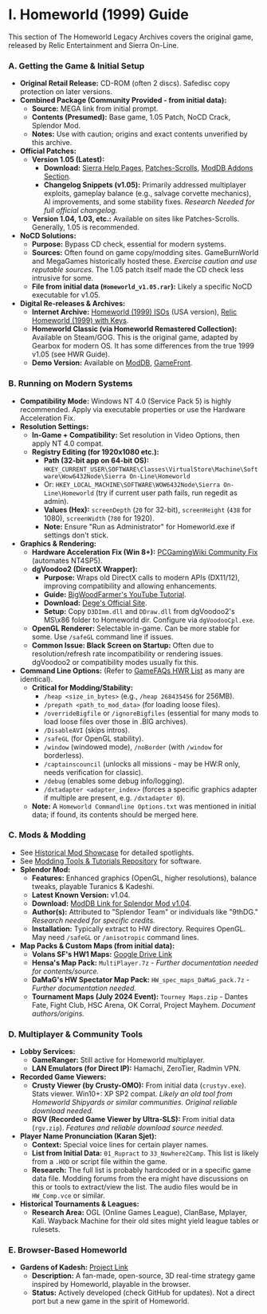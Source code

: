 # I. Homeworld (1999) Guide

This section of The Homeworld Legacy Archives covers the original game, released by Relic Entertainment and Sierra On-Line.

### A. Getting the Game & Initial Setup

*   **Original Retail Release:** CD-ROM (often 2 discs). Safedisc copy protection on later versions.
*   **Combined Package (Community Provided - from initial data):**
    *   **Source:** MEGA link from initial prompt.
    *   **Contents (Presumed):** Base game, 1.05 Patch, NoCD Crack, Splendor Mod.
    *   **Notes:** Use with caution; origins and exact contents unverified by this archive.
*   **Official Patches:**
    *   **Version 1.05 (Latest):**
        *   **Download:** [Sierra Help Pages](http://sierrahelp.com/Patches-Updates/Patches-Updates-Games/HomeworldSeriesUpdates.html), [Patches-Scrolls](https://www.patches-scrolls.com/homeworld.php), [ModDB Addons Section](https://www.moddb.com/games/homeworld/downloads).
        *   **Changelog Snippets (v1.05):** Primarily addressed multiplayer exploits, gameplay balance (e.g., salvage corvette mechanics), AI improvements, and some stability fixes. *Research Needed for full official changelog.*
    *   **Version 1.04, 1.03, etc.:** Available on sites like Patches-Scrolls. Generally, 1.05 is recommended.
*   **NoCD Solutions:**
    *   **Purpose:** Bypass CD check, essential for modern systems.
    *   **Sources:** Often found on game copy/modding sites. GameBurnWorld and MegaGames historically hosted these. *Exercise caution and use reputable sources.* The 1.05 patch itself made the CD check less intrusive for some.
    *   **File from initial data (`Homeworld_v1.05.rar`):** Likely a specific NoCD executable for v1.05.
*   **Digital Re-releases & Archives:**
    *   **Internet Archive:** [Homeworld (1999) ISOs](https://archive.org/details/HomeworldUSA) (USA version), [Relic Homeworld (1999) with Keys](https://archive.org/details/relic-homeworld-1999).
    *   **Homeworld Classic (via Homeworld Remastered Collection):** Available on Steam/GOG. This is the original game, adapted by Gearbox for modern OS. It has some differences from the true 1999 v1.05 (see HWR Guide).
    *   **Demo Version:** Available on [ModDB](https://www.moddb.com/games/homeworld/downloads/homeworld-demo), [GameFront](https://www.gamefront.com/games/homeworld/file/homeworld-demo).

### B. Running on Modern Systems

*   **Compatibility Mode:** Windows NT 4.0 (Service Pack 5) is highly recommended. Apply via executable properties or use the Hardware Acceleration Fix.
*   **Resolution Settings:**
    *   **In-Game + Compatibility:** Set resolution in Video Options, then apply NT 4.0 compat.
    *   **Registry Editing (for 1920x1080 etc.):**
        *   **Path (32-bit app on 64-bit OS):** `HKEY_CURRENT_USER\SOFTWARE\Classes\VirtualStore\Machine\Software\Wow6432Node\Sierra On-Line\Homeworld`
        *   Or: `HKEY_LOCAL_MACHINE\SOFTWARE\WOW6432Node\Sierra On-Line\Homeworld` (try if current user path fails, run regedit as admin).
        *   **Values (Hex):** `screenDepth` (`20` for 32-bit), `screenHeight` (`438` for 1080), `screenWidth` (`780` for 1920).
        *   **Note:** Ensure "Run as Administrator" for Homeworld.exe if settings don't stick.
*   **Graphics & Rendering:**
    *   **Hardware Acceleration Fix (Win 8+):** [PCGamingWiki Community Fix](https://community.pcgamingwiki.com/files/file/5-homeworld-hardware-acceleration-fix/) (automates NT4SP5).
    *   **dgVoodoo2 (DirectX Wrapper):**
        *   **Purpose:** Wraps old DirectX calls to modern APIs (DX11/12), improving compatibility and allowing enhancements.
        *   **Guide:** [BigWoodFarmer's YouTube Tutorial](https://www.youtube.com/watch?v=KvAN6LhmOwU).
        *   **Download:** [Dege's Official Site](http://dege.freeweb.hu/dgVoodoo2/dgVoodoo2/).
        *   **Setup:** Copy `D3DImm.dll` and `DDraw.dll` from dgVoodoo2's MS\x86 folder to Homeworld dir. Configure via `dgVoodooCpl.exe`.
    *   **OpenGL Renderer:** Selectable in-game. Can be more stable for some. Use `/safeGL` command line if issues.
    *   **Common Issue: Black Screen on Startup:** Often due to resolution/refresh rate incompatibility or rendering issues. dgVoodoo2 or compatibility modes usually fix this.
*   **Command Line Options:** (Refer to [GameFAQs HWR List](https://gamefaqs.gamespot.com/pc/854758-homeworld-remastered-collection/cheats) as many are identical).
    *   **Critical for Modding/Stability:**
        *   `/heap <size_in_bytes>` (e.g., `/heap 268435456` for 256MB).
        *   `/prepath <path_to_mod_data>` (for loading loose files).
        *   `/overrideBigfile` or `/ignoreBigfiles` (essential for many mods to load loose files over those in .BIG archives).
        *   `/DisableAVI` (skips intros).
        *   `/safeGL` (for OpenGL stability).
        *   `/window` (windowed mode), `/noBorder` (with `/window` for borderless).
        *   `/captainscouncil` (unlocks all missions - may be HW:R only, needs verification for classic).
        *   `/debug` (enables some debug info/logging).
        *   `/dxtadapter <adapter_index>` (forces a specific graphics adapter if multiple are present, e.g. `/dxtadapter 0`).
    *   **Note:** A `Homeworld Commandline Options.txt` was mentioned in initial data; if found, its contents should be merged here.

### C. Mods & Modding

*   See [Historical Mod Showcase](09_Historical_Mod_Showcase.md) for detailed spotlights.
*   See [Modding Tools & Tutorials Repository](08_Modding_Tools_Repository.md) for software.
*   **Splendor Mod:**
    *   **Features:** Enhanced graphics (OpenGL, higher resolutions), balance tweaks, playable Turanics & Kadeshi.
    *   **Latest Known Version:** v1.04.
    *   **Download:** [ModDB Link for Splendor Mod v1.04](https://www.moddb.com/mods/homeworld-splendor-mod/downloads/homeworld-splendor-mod-v1-04).
    *   **Author(s):** Attributed to "Splendor Team" or individuals like "9thDG." *Research needed for specific credits.*
    *   **Installation:** Typically extract to HW directory. Requires OpenGL. May need `/safeGL` or `/anisotropic` command lines.
*   **Map Packs & Custom Maps (from initial data):**
    *   **Volans SF's HW1 Maps:** [Google Drive Link](https://drive.google.com/drive/folders/1i-3YO5LQSpeqWoZ8Nlb_NIRpCji4hLps?usp=sharing)
    *   **Hensa's Map Pack:** `MultiPlayer.7z` - *Further documentation needed for contents/source.*
    *   **DaMaG's HW Spectator Map Pack:** `HW_spec_maps_DaMaG_pack.7z` - *Further documentation needed.*
    *   **Tournament Maps (July 2024 Event):** `Tourney Maps.zip` - Dantes Fate, Fight Club, HSC Arena, OK Corral, Project Mayhem. *Document authors/origins.*

### D. Multiplayer & Community Tools

*   **Lobby Services:**
    *   **GameRanger:** Still active for Homeworld multiplayer.
    *   **LAN Emulators (for Direct IP):** Hamachi, ZeroTier, Radmin VPN.
*   **Recorded Game Viewers:**
    *   **Crusty Viewer (by Crusty-OMO):** From initial data (`crustyv.exe`). Stats viewer. Win10+: XP SP2 compat. *Likely an old tool from Homeworld Shipyards or similar communities. Original reliable download needed.*
    *   **RGV (Recorded Game Viewer by Ultra-SLS):** From initial data (`rgv.zip`). *Features and reliable download source needed.*
*   **Player Name Pronunciation (Karan Sjet):**
    *   **Context:** Special voice lines for certain player names.
    *   **List from Initial Data:** `01_Rupract` to `33_Nowhere2Camp`. This list is likely from a `.HOD` or script file within the game.
    *   **Research:** The full list is probably hardcoded or in a specific game data file. Modding forums from the era might have discussions on this or tools to extract/view the list. The audio files would be in `HW_Comp.vce` or similar.
*   **Historical Tournaments & Leagues:**
    *   **Research Area:** OGL (Online Games League), ClanBase, Mplayer, Kali. Wayback Machine for their old sites might yield league tables or rulesets.

### E. Browser-Based Homeworld

*   **Gardens of Kadesh:** [Project Link](https://gardens-of-kadesh.gitlab.io/gardens-of-kadesh/)
    *   **Description:** A fan-made, open-source, 3D real-time strategy game inspired by Homeworld, playable in the browser.
    *   **Status:** Actively developed (check GitHub for updates). Not a direct port but a new game in the spirit of Homeworld.